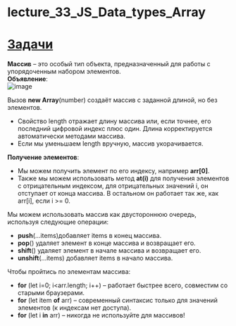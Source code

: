 # lecture_33_JS_Data_types_Array  


#  [Задачи ](https://github.com/schoolteacherMP/lecture_33_JS_Data_types_Array/blob/main/tasks.md)  

**Массив** – это особый тип объекта, предназначенный для работы с упорядоченным набором элементов.  
**Объявление**:  
![image](https://user-images.githubusercontent.com/113675674/213910438-31ac41ef-c586-4b8c-bfdb-2109f7dfbf3c.png)  

Вызов **new Array**(number) создаёт массив с заданной длиной, но без элементов.  
-  Свойство length отражает длину массива или, если точнее, его последний цифровой индекс плюс один. Длина корректируется автоматически методами массива.  
-  Если мы уменьшаем length вручную, массив укорачивается.  

**Получение элементов**:  
- Мы можем получить элемент по его индексу, например **arr[0]**.  
- Также мы можем использовать метод **at(i)** для получения элементов с отрицательным индексом, для отрицательных значений i, он отступает от конца массива. В остальном он работает так же, как arr[i], если i >= 0.  

Мы можем использовать массив как двустороннюю очередь, используя следующие операции:  
- **push**(...items)добавляет items в конец массива.  
- **pop**() удаляет элемент в конце массива и возвращает его.  
- **shift**() удаляет элемент в начале массива и возвращает его.  
- **unshift**(...items) добавляет items в начало массива.  

Чтобы пройтись по элементам массива:  
- **for** (let i=0; i<arr.length; i++) – работает быстрее всего, совместим со старыми браузерами.  
- **for** (let item **of** arr) – современный синтаксис только для значений элементов (к индексам нет доступа).  
- **for** (let i **in** arr) – никогда не используйте для массивов!  


